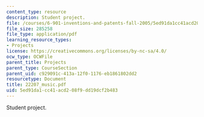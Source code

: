 ```yaml
---
content_type: resource
description: Student project.
file: /courses/6-901-inventions-and-patents-fall-2005/5ed91da1cc41acd208f9dd19dcf2b483_22207_music.pdf
file_size: 285258
file_type: application/pdf
learning_resource_types:
- Projects
license: https://creativecommons.org/licenses/by-nc-sa/4.0/
ocw_type: OCWFile
parent_title: Projects
parent_type: CourseSection
parent_uid: c929091c-413a-12f0-1176-eb1861802dd2
resourcetype: Document
title: 22207_music.pdf
uid: 5ed91da1-cc41-acd2-08f9-dd19dcf2b483
---
```

Student project.